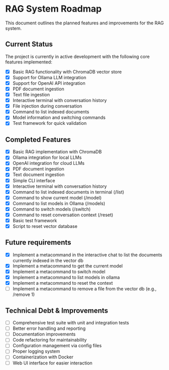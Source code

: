 # RAG System Roadmap

This document outlines the planned features and improvements for the RAG system.

## Current Status

The project is currently in active development with the following core features implemented:

- [x] Basic RAG functionality with ChromaDB vector store
- [x] Support for Ollama LLM integration
- [x] Support for OpenAI API integration
- [x] PDF document ingestion
- [x] Text file ingestion
- [x] Interactive terminal with conversation history
- [x] File injection during conversation
- [x] Command to list indexed documents
- [x] Model information and switching commands
- [x] Test framework for quick validation

## Completed Features

- [x] Basic RAG implementation with ChromaDB
- [x] Ollama integration for local LLMs
- [x] OpenAI integration for cloud LLMs
- [x] PDF document ingestion
- [x] Text document ingestion
- [x] Simple CLI interface
- [x] Interactive terminal with conversation history
- [x] Command to list indexed documents in terminal (/list)
- [x] Command to show current model (/model)
- [x] Command to list models in Ollama (/models)
- [x] Command to switch models (/switch)
- [x] Command to reset conversation context (/reset)
- [x] Basic test framework
- [x] Script to reset vector database

## Future requirements

- [x] Implement a metacommand in the interactive chat to list the documents currently indexed in the vector db
- [x] Implement a metacommand to get the current model
- [x] Implement a metacommand to switch model
- [x] Implement a metacommand to list models in ollama
- [x] Implement a metacommand to reset the context
- [ ] Implement a metacommand to remove a file from the vector db (e.g., /remove 1)

## Technical Debt & Improvements

- [ ] Comprehensive test suite with unit and integration tests
- [ ] Better error handling and reporting
- [ ] Documentation improvements
- [ ] Code refactoring for maintainability
- [ ] Configuration management via config files
- [ ] Proper logging system
- [ ] Containerization with Docker
- [ ] Web UI interface for easier interaction